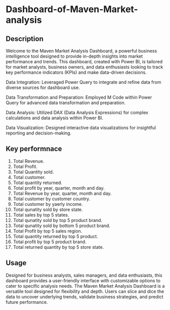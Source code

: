 # Dashboard-of-Maven-Market-analysis
## Description 
Welcome to the Maven Market Analysis Dashboard, a powerful business intelligence tool designed to provide in-depth insights into market performance and trends. This dashboard, created with Power BI, is tailored for market analysts, business owners, and data enthusiasts looking to track key performance indicators (KPIs) and make data-driven decisions.

Data Integration: Leveraged Power Query to integrate and refine data from diverse sources for dashboard use.

Data Transformation and Preparation: Employed M Code within Power Query for advanced data transformation and preparation.

Data Analysis: Utilized DAX (Data Analysis Expressions) for complex calculations and data analysis within Power BI.

Data Visualization: Designed interactive data visualizations for insightful reporting and decision-making.
 ## Key performnace
 1. Total Revenue.
 2. Total Profit.
 3. Total Quantity sold.
 4. Total customer.
 5. Total quantity returned.
 6. Total profit by year, quarter, month and day.
 7. Total Revenue by year, quarter, month and day.
 8. Total customer by customer country.
 9. Total customer by yaerly income.
 10. Total qunatity sold by store state.
 11. Total sales by top 5 states.
 12. Total qunatity sold by top 5 product brand.
 12. Total qunatity sold by bottom 5 product brand.
 13. Total Profit by top 5 sales region.
 14. Total quantity returned by top 5 product.
 15. Total profit by top 5 product brand.
 16. Total returned quantity by top 5 store state.
     
 ## Usage
Designed for business analysts, sales managers, and data enthusiasts, this dashboard provides a user-friendly interface with customizable options to cater to specific analysis needs.
The Maven Market Analysis Dashboard is a versatile tool designed for flexibility and depth. Users can slice and dice the data to uncover underlying trends, validate business strategies, and predict future performance.



